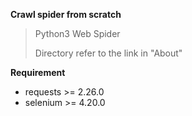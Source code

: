 **Crawl spider from scratch**
> Python3 Web Spider
> 
> Directory refer to the link in "About"

**Requirement**

- requests >= 2.26.0
- selenium >= 4.20.0
